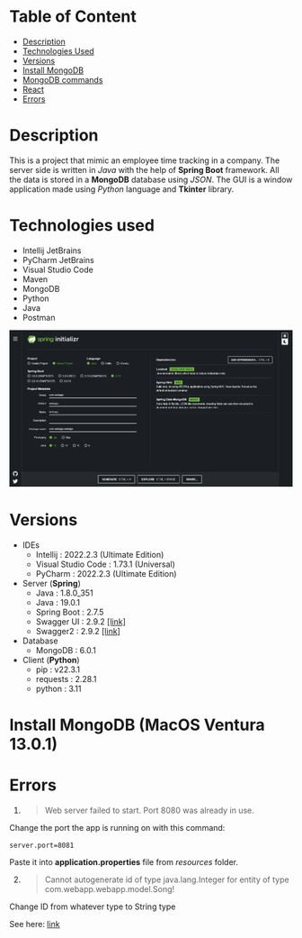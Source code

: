 # Table of Content

- [Description](#description)
- [Technologies Used](#technologies-used)
- [Versions](#versions)
- [Install MongoDB](#install-mongodb)
- [MongoDB commands](#mongodb-commands)
- [React](#react)
- [Errors](#errors)


# Description

This is a project that mimic an employee time tracking in a company. The server side is written in *Java* with the help of **Spring Boot** framework. All the data is stored in a **MongoDB** database using *JSON*. The GUI is a window application made using *Python* language and **Tkinter** library.

# Technologies used

- Intellij JetBrains
- PyCharm JetBrains
- Visual Studio Code
- Maven
- MongoDB
- Python
- Java
- Postman 

![spring_initializr](media/spring_initializr.png)

# Versions

- IDEs
  - Intellij : 2022.2.3 (Ultimate Edition)
  - Visual Studio Code : 1.73.1 (Universal)
  - PyCharm : 2022.2.3 (Ultimate Edition)
- Server (**Spring**)
  - Java : 1.8.0_351
  - Java : 19.0.1
  - Spring Boot : 2.7.5
  - Swagger UI : 2.9.2 [[link]](https://mvnrepository.com/artifact/io.springfox/springfox-swagger-ui/2.9.2)
  - Swagger2 : 2.9.2 [[link]](https://mvnrepository.com/artifact/io.springfox/springfox-swagger2/2.9.2)
- Database
  - MongoDB : 6.0.1
- Client (**Python**)
  - pip : v22.3.1
  - requests : 2.28.1
  - python : 3.11
  
# Install MongoDB (MacOS Ventura 13.0.1)


# Errors

1. > Web server failed to start. Port 8080 was already in use.

Change the port the app is running on with this command:

```
server.port=8081
```

Paste it into **application.properties** file from *resources* folder.

2. > Cannot autogenerate id of type java.lang.Integer for entity of type com.webapp.webapp.model.Song!

Change ID from whatever type to String type

See
here: [link](https://stackoverflow.com/questions/71351310/cannot-autogenerate-id-of-type-java-lang-long-for-entity-of-type-entity-mongod)